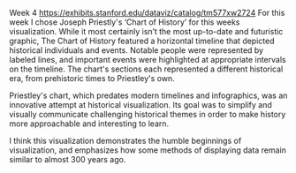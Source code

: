 Week 4
https://exhibits.stanford.edu/dataviz/catalog/tm577xw2724 
For this week I chose Joseph Priestly's ‘Chart of History’ for this weeks visualization. While it most certainly isn’t the most up-to-date and futuristic graphic, The Chart of History  featured a horizontal timeline that depicted historical individuals and events. Notable people were represented by labeled lines, and important events were highlighted at appropriate intervals on the timeline. The chart's sections each represented a different historical era, from prehistoric times to Priestley's own.

Priestley's chart, which predates modern timelines and infographics, was an innovative attempt at historical visualization. Its goal was to simplify and visually communicate challenging historical themes in order to make history more approachable and interesting to learn.

I think this visualization demonstrates the humble beginnings of visualization, and emphasizes how some methods of displaying data remain similar to almost 300 years ago.
